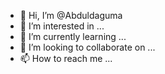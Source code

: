 - 👋 Hi, I’m @Abduldaguma
- 👀 I’m interested in ...
- 🌱 I’m currently learning ...
- 💞️ I’m looking to collaborate on ...
- 📫 How to reach me ...

<!---
Abduldaguma/Abduldaguma is a ✨ special ✨ repository because its `README.md` (this file) appears on your GitHub profile.
You can click the Preview link to take a look at your changes.
--->
